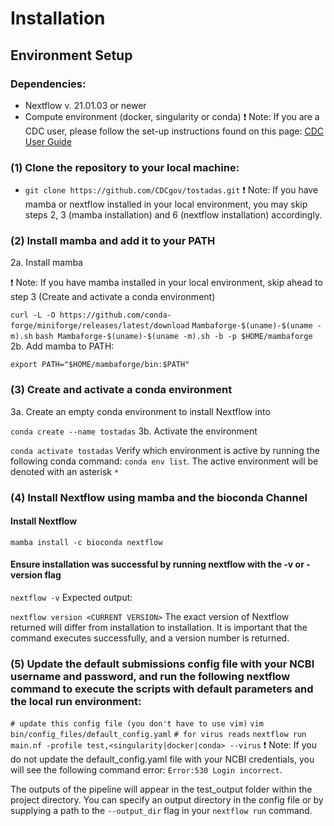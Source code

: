# Installation

## Environment Setup
### Dependencies:
- Nextflow v. 21.01.03 or newer
- Compute environment (docker, singularity or conda)
❗ Note: If you are a CDC user, please follow the set-up instructions found on this page: [CDC User Guide](https://github.com/CDCgov/tostadas/wiki/CDC-User-Guide)

### (1) Clone the repository to your local machine:
* `git clone https://github.com/CDCgov/tostadas.git`
❗ Note: If you have mamba or nextflow installed in your local environment, you may skip steps 2, 3 (mamba installation) and 6 (nextflow installation) accordingly.

### (2) Install mamba and add it to your PATH
2a. Install mamba

❗ Note: If you have mamba installed in your local environment, skip ahead to step 3 (Create and activate a conda environment)

`curl -L -O https://github.com/conda-forge/miniforge/releases/latest/download`
`Mambaforge-$(uname)-$(uname -m).sh`
`bash Mambaforge-$(uname)-$(uname -m).sh -b -p $HOME/mambaforge`
2b. Add mamba to PATH:

`export PATH="$HOME/mambaforge/bin:$PATH"`
### (3) Create and activate a conda environment
3a. Create an empty conda environment to install Nextflow into

`conda create --name tostadas`
3b. Activate the environment

`conda activate tostadas`
Verify which environment is active by running the following conda command: `conda env list`. The active environment will be denoted with an asterisk `*`

### (4) Install Nextflow using mamba and the bioconda Channel
#### Install Nextflow
`mamba install -c bioconda nextflow`

#### Ensure installation was successful by running nextflow with the -v or -version flag 
`nextflow -v`
Expected output:

`nextflow version <CURRENT VERSION>`
The exact version of Nextflow returned will differ from installation to installation. It is important that the command executes successfully, and a version number is returned.

### (5) Update the default submissions config file with your NCBI username and password, and run the following nextflow command to execute the scripts with default parameters and the local run environment:
`# update this config file (you don't have to use vim)`
`vim bin/config_files/default_config.yaml`
`# for virus reads`
`nextflow run main.nf -profile test,<singularity|docker|conda> --virus`
❗ Note: If you do not update the default_config.yaml file with your NCBI credentials, you will see the following command error: `Error:530 Login incorrect`.

The outputs of the pipeline will appear in the test_output folder within the project directory. You can specify an output directory in the config file or by supplying a path to the `--output_dir` flag in your `nextflow run` command.